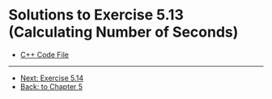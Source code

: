 # Solutions to Exercise 5.13 (Calculating Number of Seconds)

-   [C++ Code File](05_13.cpp)

---

-   [Next: Exercise 5.14](05_14.md)
-   [Back: to Chapter 5](README.md)
